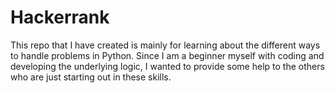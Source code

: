 # Hackerrank
This repo that I have created is mainly for learning about the different ways to handle problems in Python.
Since I am a beginner myself with coding and developing the underlying logic, I wanted to provide some help to the others who are just starting out in these skills.

